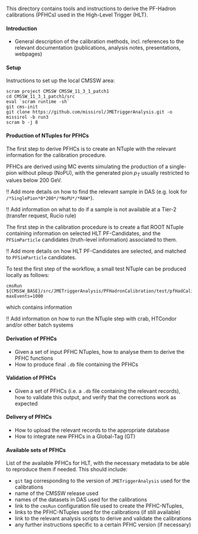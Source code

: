 This directory contains tools and instructions
to derive the PF-Hadron calibrations (PFHCs)
used in the High-Level Trigger (HLT).

#### Introduction

 * General description of the calibration methods,
   incl. references to the relevant documentation
   (publications, analysis notes, presentations, webpages)

#### Setup

Instructions to set up the local CMSSW area:
```
scram project CMSSW CMSSW_11_3_1_patch1
cd CMSSW_11_3_1_patch1/src
eval `scram runtime -sh`
git cms-init
git clone https://github.com/missirol/JMETriggerAnalysis.git -o missirol -b run3
scram b -j 8
```

#### Production of NTuples for PFHCs

The first step to derive PFHCs is to create an NTuple with the relevant information for the calibration procedure.

PFHCs are derived using MC events simulating
the production of a single-pion without pileup (NoPU),
with the generated pion $p_{T}$ usually restricted to values below 200 GeV.

!! Add more details on how to find the relevant sample in DAS (e.g. look for `/*SinglePion*0*200*/*NoPU*/*RAW*`).

!! Add information on what to do if a sample is not available at a Tier-2 (transfer request, Rucio rule)

The first step in the calibration procedure is to create a flat ROOT NTuple
containing information on selected HLT PF-Candidates,
and the `PFSimParticle` candidates (truth-level information) associated to them.

!! Add more details on how HLT PF-Candidates are selected, and matched to `PFSimParticle` candidates.

To test the first step of the workflow, a small test NTuple can be produced locally as follows:
```
cmsRun ${CMSSW_BASE}/src/JMETriggerAnalysis/PFHadronCalibration/test/pfHadCalibNTuple_cfg.py maxEvents=1000
```

which contains information

!! Add information on how to run the NTuple step with crab, HTCondor and/or other batch systems

#### Derivation of PFHCs

 * Given a set of input PFHC NTuples, how to analyse them to derive the PFHC functions
 * How to produce final `.db` file containing the PFHCs

#### Validation of PFHCs

 * Given a set of PFHCs (i.e. a `.db` file containing the relevant records),
   how to validate this output, and verify that the corrections work as expected

#### Delivery of PFHCs

 * How to upload the relevant records to the appropriate database
 * How to integrate new PFHCs in a Global-Tag (GT)

#### Available sets of PFHCs

List of the available PFHCs for HLT,
with the necessary metadata to be able to reproduce them if needed.
This should include:
 * `git` tag corresponding to the version of `JMETriggerAnalysis` used for the calibrations
 * name of the CMSSW release used
 * names of the datasets in DAS used for the calibrations
 * link to the `cmsRun` configuration file used to create the PFHC-NTuples,
 * links to the PFHC-NTuples used for the calibrations (if still available)
 * link to the relevant analysis scripts to derive and validate the calibrations
 * any further instructions specific to a certain PFHC version (if necessary)
